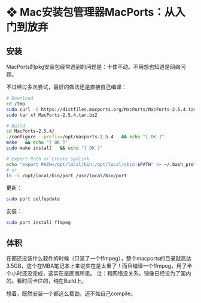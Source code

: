 # ❖ Mac安装包管理器MacPorts：从入门到放弃

## 安装

MacPorts的pkg安装包经常遇到的问题是：卡住不动。不用想也知道是网络问题。

不过经过多次尝试，最好的做法还是直接自己编译：

```sh
# Download
cd /tmp
sudo curl -O https://distfiles.macports.org/MacPorts/MacPorts-2.5.4.tar.bz2
sudo tar xf MacPorts-2.5.4.tar.bz2

# Build
cd MacPorts-2.5.4/
./configure --prefix=/opt/macports-2.5.4   && echo "[ OK ]"
make   && echo "[ OK ]"
sudo make install   && echo "[ OK ]"

# Export Path or Create symlink
echo "export PATH=/opt/local/bin:/opt/local/sbin:$PATH" >> ~/.bash_profile
# or
ln -s /opt/local/bin/port /usr/local/bin/port
```


更新：
```sh
sudo port selfupdate
```

安装：
```sh
sudo port install ffmpeg
```



## 体积

在都还没装什么软件的时候（只装了一个ffmpeg），整个macports的目录就高达3.5GB，这个在MBA笔记本上来说实在是太重了！而且编译一个ffmpeg，用了半个小时还没完成，这实在是匪夷所思。
注：和网络没关系，镜像已经设为了国内的。看时间卡住的，纯在Build上。

想着，既然安装一个都这么费劲，还不如自己compile。
